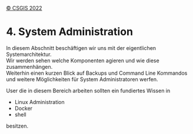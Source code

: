 <!-- the Menu -->
<link rel="stylesheet" media="all" href="../styles.css" />
<div id="logo"><a href="https://csgis.de">© CSGIS 2022</a></div>
<div id="menu"></div>
<div id="jumpMenu"></div>
<script src="../menu.js"></script>
<script src="../jumpmenu.js"></script>
<!-- the Menu -->




# 4. System Administration

In diesem Abschnitt beschäftigen wir uns mit der eigentlichen Systemarchitektur.  
Wir werden sehen welche Komponenten agieren und wie diese zusammenhängen.  
Weiterhin einen kurzen Blick auf Backups und Command Line Kommandos und weitere Möglichkeiten für System Administratoren werfen.

User die in diesem Bereich arbeiten sollten ein fundiertes Wissen in

- Linux Administration 
- Docker
- shell

besitzen.
